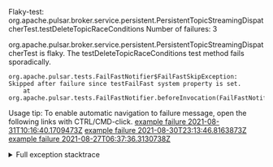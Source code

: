         
Flaky-test: org.apache.pulsar.broker.service.persistent.PersistentTopicStreamingDispatcherTest.testDeleteTopicRaceConditions
Number of failures: 3

org.apache.pulsar.broker.service.persistent.PersistentTopicStreamingDispatcherTest is flaky. The testDeleteTopicRaceConditions test method fails sporadically.

```
org.apache.pulsar.tests.FailFastNotifier$FailFastSkipException: Skipped after failure since testFailFast system property is set.
	at org.apache.pulsar.tests.FailFastNotifier.beforeInvocation(FailFastNotifier.java:88)

```

Usage tip: To enable automatic navigation to failure message, open the following links with CTRL/CMD-click.
[example failure 2021-08-31T10:16:40.1709473Z](https://github.com/apache/pulsar/runs/3471501156?check_suite_focus=true#step:10:1737)
[example failure 2021-08-30T23:13:46.8163873Z](https://github.com/apache/pulsar/runs/3467152431?check_suite_focus=true#step:9:1011)
[example failure 2021-08-27T06:37:36.3130738Z](https://github.com/apache/pulsar/runs/3440411059?check_suite_focus=true#step:9:2933)


<details>
<summary>Full exception stacktrace</summary>
<code><pre>
org.apache.pulsar.tests.FailFastNotifier$FailFastSkipException: Skipped after failure since testFailFast system property is set.
	at org.apache.pulsar.tests.FailFastNotifier.beforeInvocation(FailFastNotifier.java:88)

</pre></code>
</details>

